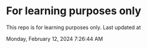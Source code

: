 # For learning purposes only
This repo is for learning purposes only.
Last updated at

Monday, February 12, 2024 7:26:44 AM

